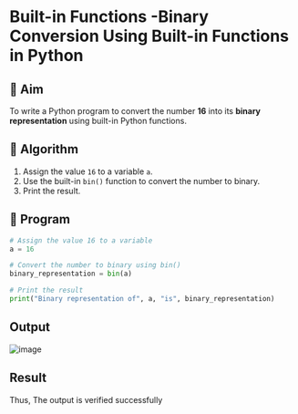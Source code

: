 # Built-in Functions -Binary Conversion Using Built-in Functions in Python

## 🎯 Aim
To write a Python program to convert the number **16** into its **binary representation** using built-in Python functions.

## 🧠 Algorithm
1. Assign the value `16` to a variable `a`.
2. Use the built-in `bin()` function to convert the number to binary.
3. Print the result.

## 🧾 Program
```python
# Assign the value 16 to a variable
a = 16

# Convert the number to binary using bin()
binary_representation = bin(a)

# Print the result
print("Binary representation of", a, "is", binary_representation)
```

## Output
![image](https://github.com/user-attachments/assets/a766bca7-8a4d-453c-a458-dd7ab457a426)

## Result
Thus, The output is verified successfully
